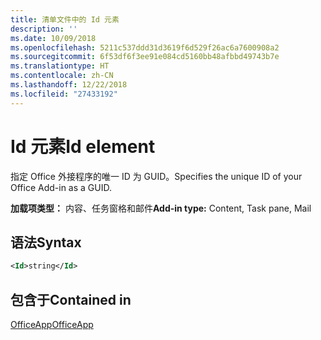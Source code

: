 ```yaml
---
title: 清单文件中的 Id 元素
description: ''
ms.date: 10/09/2018
ms.openlocfilehash: 5211c537ddd31d3619f6d529f26ac6a7600908a2
ms.sourcegitcommit: 6f53df6f3ee91e084cd5160bb48afbbd49743b7e
ms.translationtype: HT
ms.contentlocale: zh-CN
ms.lasthandoff: 12/22/2018
ms.locfileid: "27433192"
---
```

# <a name="id-element"></a><span data-ttu-id="553c6-102">Id 元素</span><span class="sxs-lookup"><span data-stu-id="553c6-102">Id element</span></span>

<span data-ttu-id="553c6-103">指定 Office 外接程序的唯一 ID 为 GUID。</span><span class="sxs-lookup"><span data-stu-id="553c6-103">Specifies the unique ID of your Office Add-in as a GUID.</span></span>

<span data-ttu-id="553c6-104">**加载项类型：** 内容、任务窗格和邮件</span><span class="sxs-lookup"><span data-stu-id="553c6-104">**Add-in type:** Content, Task pane, Mail</span></span>

## <a name="syntax"></a><span data-ttu-id="553c6-105">语法</span><span class="sxs-lookup"><span data-stu-id="553c6-105">Syntax</span></span>

```XML
<Id>string</Id>
```

## <a name="contained-in"></a><span data-ttu-id="553c6-106">包含于</span><span class="sxs-lookup"><span data-stu-id="553c6-106">Contained in</span></span>

[<span data-ttu-id="553c6-107">OfficeApp</span><span class="sxs-lookup"><span data-stu-id="553c6-107">OfficeApp</span></span>](officeapp.md)

